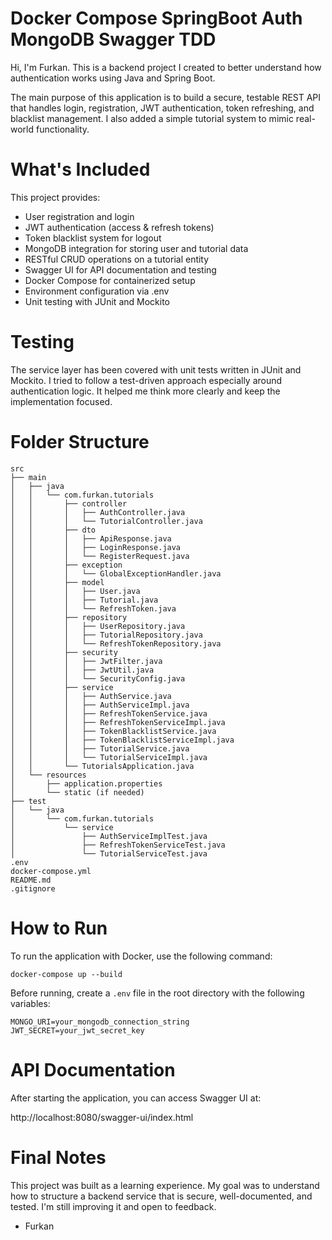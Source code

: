 # Docker Compose SpringBoot Auth MongoDB Swagger TDD

Hi, I'm Furkan. This is a backend project I created to better understand how authentication works using Java and Spring Boot.

The main purpose of this application is to build a secure, testable REST API that handles login, registration, JWT authentication, token refreshing, and blacklist management. I also added a simple tutorial system to mimic real-world functionality.

# What's Included

This project provides:

- User registration and login
- JWT authentication (access & refresh tokens)
- Token blacklist system for logout
- MongoDB integration for storing user and tutorial data
- RESTful CRUD operations on a tutorial entity
- Swagger UI for API documentation and testing
- Docker Compose for containerized setup
- Environment configuration via .env
- Unit testing with JUnit and Mockito

# Testing

The service layer has been covered with unit tests written in JUnit and Mockito. I tried to follow a test-driven approach especially around authentication logic. It helped me think more clearly and keep the implementation focused.

# Folder Structure

```
src
├── main
│   ├── java
│   │   └── com.furkan.tutorials
│   │       ├── controller
│   │       │   ├── AuthController.java
│   │       │   └── TutorialController.java
│   │       ├── dto
│   │       │   ├── ApiResponse.java
│   │       │   ├── LoginResponse.java
│   │       │   └── RegisterRequest.java
│   │       ├── exception
│   │       │   └── GlobalExceptionHandler.java
│   │       ├── model
│   │       │   ├── User.java
│   │       │   ├── Tutorial.java
│   │       │   └── RefreshToken.java
│   │       ├── repository
│   │       │   ├── UserRepository.java
│   │       │   ├── TutorialRepository.java
│   │       │   └── RefreshTokenRepository.java
│   │       ├── security
│   │       │   ├── JwtFilter.java
│   │       │   ├── JwtUtil.java
│   │       │   └── SecurityConfig.java
│   │       ├── service
│   │       │   ├── AuthService.java
│   │       │   ├── AuthServiceImpl.java
│   │       │   ├── RefreshTokenService.java
│   │       │   ├── RefreshTokenServiceImpl.java
│   │       │   ├── TokenBlacklistService.java
│   │       │   ├── TokenBlacklistServiceImpl.java
│   │       │   ├── TutorialService.java
│   │       │   └── TutorialServiceImpl.java
│   │       └── TutorialsApplication.java
│   └── resources
│       ├── application.properties
│       └── static (if needed)
├── test
│   └── java
│       └── com.furkan.tutorials
│           └── service
│               ├── AuthServiceImplTest.java
│               ├── RefreshTokenServiceTest.java
│               └── TutorialServiceTest.java
.env
docker-compose.yml
README.md
.gitignore
```


# How to Run

To run the application with Docker, use the following command:

```
docker-compose up --build
```

Before running, create a `.env` file in the root directory with the following variables:

```
MONGO_URI=your_mongodb_connection_string
JWT_SECRET=your_jwt_secret_key
```

# API Documentation

After starting the application, you can access Swagger UI at:

http://localhost:8080/swagger-ui/index.html

# Final Notes

This project was built as a learning experience. My goal was to understand how to structure a backend service that is secure, well-documented, and tested. I'm still improving it and open to feedback.

- Furkan
